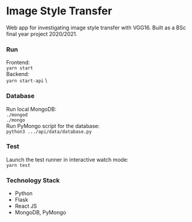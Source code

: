 # Image Style Transfer

Web app for investigating image style transfer with VGG16. Built as a BSc final year project 2020/2021.

### Run
Frontend: \
`yarn start` \
Backend: \
`yarn start-api` \

### Database
Run local MongoDB: \
`./mongod` \
`./mongo` \
Run PyMongo script for the database: \
`python3 .../api/data/database.py`

### Test
Launch the test runner in interactive watch mode: \
`yarn test`

### Technology Stack
- Python
- Flask
- React JS
- MongoDB, PyMongo